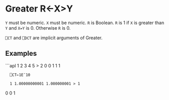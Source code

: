 <div style="display: none;">
  >
</div>






<h1 class="heading"><span class="name">Greater</span> <span class="command">R←X>Y</span></h1>



`Y` must be numeric.  `X` must be numeric.  `R` is Boolean.  `R` is 1 if `X` is greater than `Y` and `X=Y` is 0.  Otherwise `R` is 0.


`⎕CT` and `⎕DCT` are  implicit arguments of Greater.

<h2 class="example">Examples</h2>
```apl
      1 2 3 4 5 > 2
0 0 1 1 1
 
      ⎕CT←1E¯10
 
      1 1.00000000001 1.000000001 > 1
0 0 1
```



